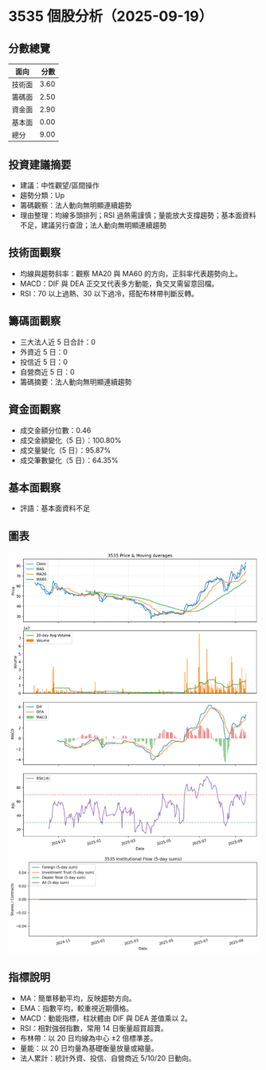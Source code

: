 # 3535 個股分析（2025-09-19）

## 分數總覽
| 面向 | 分數 |
| --- | ---: |
| 技術面 | 3.60 |
| 籌碼面 | 2.50 |
| 資金面 | 2.90 |
| 基本面 | 0.00 |
| 總分 | 9.00 |

## 投資建議摘要
- 建議：中性觀望/區間操作
- 趨勢分類：Up
- 籌碼觀察：法人動向無明顯連續趨勢
- 理由整理：均線多頭排列；RSI 過熱需謹慎；量能放大支撐趨勢；基本面資料不足，建議另行查證；法人動向無明顯連續趨勢

## 技術面觀察
- 均線與趨勢斜率：觀察 MA20 與 MA60 的方向，正斜率代表趨勢向上。
- MACD：DIF 與 DEA 正交叉代表多方動能，負交叉需留意回檔。
- RSI：70 以上過熱、30 以下過冷，搭配布林帶判斷反轉。

## 籌碼面觀察
- 三大法人近 5 日合計：0
- 外資近 5 日：0
- 投信近 5 日：0
- 自營商近 5 日：0
- 籌碼摘要：法人動向無明顯連續趨勢

## 資金面觀察
- 成交金額分位數：0.46
- 成交金額變化（5 日）：100.80%
- 成交量變化（5 日）：95.87%
- 成交筆數變化（5 日）：64.35%

## 基本面觀察
- 評語：基本面資料不足

## 圖表
![圖表](../charts/3535_20250919_price.png)
![圖表](../charts/3535_20250919_chip.png)

## 指標說明
- MA：簡單移動平均，反映趨勢方向。
- EMA：指數平均，較重視近期價格。
- MACD：動能指標，柱狀體由 DIF 與 DEA 差值乘以 2。
- RSI：相對強弱指數，常用 14 日衡量超買超賣。
- 布林帶：以 20 日均線為中心 ±2 倍標準差。
- 量能：以 20 日均量為基礎衡量放量或縮量。
- 法人累計：統計外資、投信、自營商近 5/10/20 日動向。
